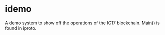 # idemo

A demo system to show off the operations of the IG17 blockchain. Main() is found
in iproto.

